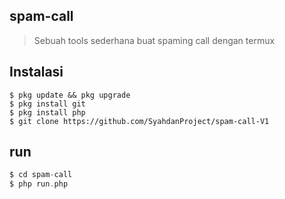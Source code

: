 ## spam-call
> Sebuah tools sederhana buat spaming call dengan termux
## Instalasi
```
$ pkg update && pkg upgrade
$ pkg install git
$ pkg install php
$ git clone https://github.com/SyahdanProject/spam-call-V1
```
## run
```php
$ cd spam-call
$ php run.php
```
